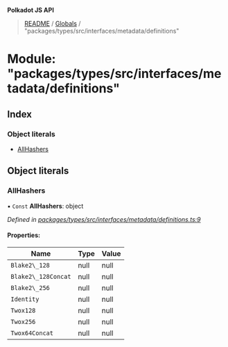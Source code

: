 **Polkadot JS API**

> [README](../README.md) / [Globals](../globals.md) / "packages/types/src/interfaces/metadata/definitions"

# Module: "packages/types/src/interfaces/metadata/definitions"

## Index

### Object literals

* [AllHashers](_packages_types_src_interfaces_metadata_definitions_.md#allhashers)

## Object literals

### AllHashers

▪ `Const` **AllHashers**: object

*Defined in [packages/types/src/interfaces/metadata/definitions.ts:9](https://github.com/polkadot-js/api/blob/73ffb034d/packages/types/src/interfaces/metadata/definitions.ts#L9)*

#### Properties:

Name | Type | Value |
------ | ------ | ------ |
`Blake2\_128` | null | null |
`Blake2\_128Concat` | null | null |
`Blake2\_256` | null | null |
`Identity` | null | null |
`Twox128` | null | null |
`Twox256` | null | null |
`Twox64Concat` | null | null |
